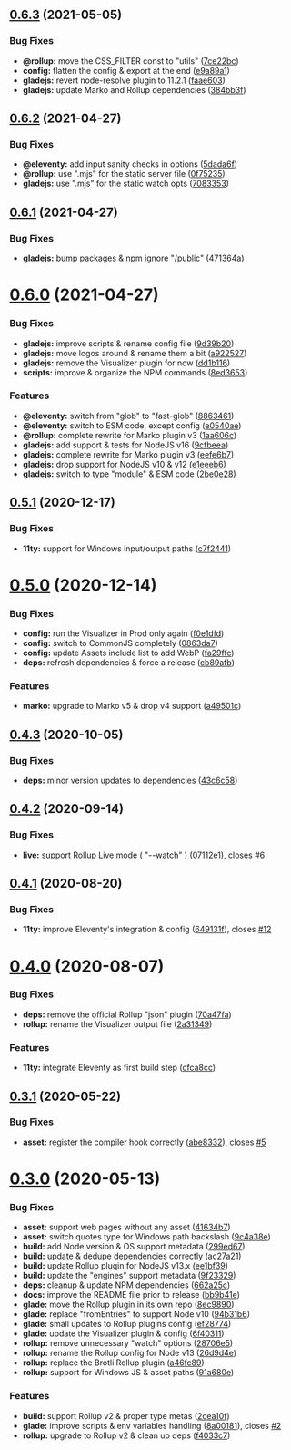 ## [0.6.3](https://github.com/gladejs/gladejs/compare/gladejs-v0.6.2...gladejs-v0.6.3) (2021-05-05)


### Bug Fixes

* **@rollup:** move the CSS_FILTER const to "utils" ([7ce22bc](https://github.com/gladejs/gladejs/commit/7ce22bcfe0869c25552f12fd549724d9f2b0549a))
* **config:** flatten the config & export at the end ([e9a89a1](https://github.com/gladejs/gladejs/commit/e9a89a12bb8c7fbaae04f0337df4c83a60c49037))
* **gladejs:** revert node-resolve plugin to 11.2.1 ([faae603](https://github.com/gladejs/gladejs/commit/faae6035d675a6b9a81e59cd73c0d333896cb84a))
* **gladejs:** update Marko and Rollup dependencies ([384bb3f](https://github.com/gladejs/gladejs/commit/384bb3fc74636071c41b96bbe2c74b20a31df601))

## [0.6.2](https://github.com/gladejs/gladejs/compare/gladejs-v0.6.1...gladejs-v0.6.2) (2021-04-27)


### Bug Fixes

* **@eleventy:** add input sanity checks in options ([5dada6f](https://github.com/gladejs/gladejs/commit/5dada6f582c2ba28a25cf5950399220c66ae4628))
* **@rollup:** use ".mjs" for the static server file ([0f75235](https://github.com/gladejs/gladejs/commit/0f75235e37b98991ae956b412632efe24748493a))
* **gladejs:** use ".mjs" for the static watch opts ([7083353](https://github.com/gladejs/gladejs/commit/7083353e6a215da8e46530c423bd69e784c0a417))

## [0.6.1](https://github.com/gladejs/gladejs/compare/gladejs-v0.6.0...gladejs-v0.6.1) (2021-04-27)


### Bug Fixes

* **gladejs:** bump packages & npm ignore "/public" ([471364a](https://github.com/gladejs/gladejs/commit/471364a3e5aff0f639002e985db14690611b9cad))

# [0.6.0](https://github.com/gladejs/gladejs/compare/gladejs-v0.5.1...gladejs-v0.6.0) (2021-04-27)


### Bug Fixes

* **gladejs:** improve scripts & rename config file ([9d39b20](https://github.com/gladejs/gladejs/commit/9d39b20405595a240e18581e208708571de43d36))
* **gladejs:** move logos around & rename them a bit ([a922527](https://github.com/gladejs/gladejs/commit/a922527a9e4d053e99504abd5327c0fdaecf40f7))
* **gladejs:** remove the Visualizer plugin for now ([dd1b116](https://github.com/gladejs/gladejs/commit/dd1b116a8c9c8103c51c97d95b8d1055b24cc2e7))
* **scripts:** improve & organize the NPM commands ([8ed3653](https://github.com/gladejs/gladejs/commit/8ed36538653211571c5333a0f9566d919cf8a17d))


### Features

* **@eleventy:** switch from "glob" to "fast-glob" ([8863461](https://github.com/gladejs/gladejs/commit/8863461bb91da7509157b2b783e186e4bff0a34a))
* **@eleventy:** switch to ESM code, except config ([e0540ae](https://github.com/gladejs/gladejs/commit/e0540ae374315b04ea5c5d540bbf97f66a128c8c))
* **@rollup:** complete rewrite for Marko plugin v3 ([1aa606c](https://github.com/gladejs/gladejs/commit/1aa606cdda8d18267ddceb57b62cc86e0e788e6e))
* **gladejs:** add support & tests for NodeJS v16 ([9cfbeea](https://github.com/gladejs/gladejs/commit/9cfbeea5a3db66a2c9e66564e119448f0d591708))
* **gladejs:** complete rewrite for Marko plugin v3 ([eefe6b7](https://github.com/gladejs/gladejs/commit/eefe6b75134585ed4c0a39813cecec284a1a8c15))
* **gladejs:** drop support for NodeJS v10 & v12 ([e1eeeb6](https://github.com/gladejs/gladejs/commit/e1eeeb67836a925d3613bcf453b9bfee860191f4))
* **gladejs:** switch to type "module" & ESM code ([2be0e28](https://github.com/gladejs/gladejs/commit/2be0e28473301c0430cd260f8d3d92c64a895e3a))

## [0.5.1](https://github.com/gladejs/gladejs/compare/v0.5.0...v0.5.1) (2020-12-17)


### Bug Fixes

* **11ty:** support for Windows input/output paths ([c7f2441](https://github.com/gladejs/gladejs/commit/c7f2441c4b481a82580662eb22069585a91cf03b))

# [0.5.0](https://github.com/gladejs/gladejs/compare/v0.4.3...v0.5.0) (2020-12-14)


### Bug Fixes

* **config:** run the Visualizer in Prod only again ([f0e1dfd](https://github.com/gladejs/gladejs/commit/f0e1dfda62811db5c42deeb246b028516de1bdaf))
* **config:** switch to CommonJS completely ([0863da7](https://github.com/gladejs/gladejs/commit/0863da7e4cb33c60743fb3898683ff736c426962))
* **config:** update Assets include list to add WebP ([fa29ffc](https://github.com/gladejs/gladejs/commit/fa29ffcd9c26e3fc480b7e4b5a8ee69afa2ab211))
* **deps:** refresh dependencies & force a release ([cb89afb](https://github.com/gladejs/gladejs/commit/cb89afb6bf8b3dad4466b0d281ae7814aca83072))


### Features

* **marko:** upgrade to Marko v5 & drop v4 support ([a49501c](https://github.com/gladejs/gladejs/commit/a49501cacdf6f5f91cb1e612f2437ece9ff88e06))

## [0.4.3](https://github.com/gladejs/gladejs/compare/v0.4.2...v0.4.3) (2020-10-05)


### Bug Fixes

* **deps:** minor version updates to dependencies ([43c6c58](https://github.com/gladejs/gladejs/commit/43c6c584684b6ed54599e2a5dce37ccac92b5bbf))

## [0.4.2](https://github.com/gladejs/gladejs/compare/v0.4.1...v0.4.2) (2020-09-14)


### Bug Fixes

* **live:** support Rollup Live mode ( "--watch" ) ([07112e1](https://github.com/gladejs/gladejs/commit/07112e1911d0dce6e480fec91a21ba9b34e17f55)), closes [#6](https://github.com/gladejs/gladejs/issues/6)

## [0.4.1](https://github.com/gladejs/gladejs/compare/v0.4.0...v0.4.1) (2020-08-20)


### Bug Fixes

* **11ty:** improve Eleventy's integration & config ([649131f](https://github.com/gladejs/gladejs/commit/649131f03641620e674a05531be53ae2a7676842)), closes [#12](https://github.com/gladejs/gladejs/issues/12)

# [0.4.0](https://github.com/gladejs/gladejs/compare/v0.3.1...v0.4.0) (2020-08-07)


### Bug Fixes

* **deps:** remove the official Rollup "json" plugin ([70a47fa](https://github.com/gladejs/gladejs/commit/70a47fa6ab81870756277c5f4d08306d0de7f6d6))
* **rollup:** rename the Visualizer output file ([2a31349](https://github.com/gladejs/gladejs/commit/2a31349d7d4f3d6507b9a456640bb6c9fd154ecd))


### Features

* **11ty:** integrate Eleventy as first build step ([cfca8cc](https://github.com/gladejs/gladejs/commit/cfca8cce576b20b48432776213ed5c3310701edc))

## [0.3.1](https://github.com/gladejs/gladejs/compare/v0.3.0...v0.3.1) (2020-05-22)


### Bug Fixes

* **asset:** register the compiler hook correctly ([abe8332](https://github.com/gladejs/gladejs/commit/abe83325e85ffe426c6c78e635c5cac1c05b2e8f)), closes [#5](https://github.com/gladejs/gladejs/issues/5)

# [0.3.0](https://github.com/gladejs/gladejs/compare/v0.2.0...v0.3.0) (2020-05-13)


### Bug Fixes

* **asset:** support web pages without any asset ([41634b7](https://github.com/gladejs/gladejs/commit/41634b7c9a0574f8ed1c994db2c8d4c5eb52cf28))
* **asset:** switch quotes type for Windows path backslash ([9c4a38e](https://github.com/gladejs/gladejs/commit/9c4a38e6ab35d2a4d47a64379150afca201cb872))
* **build:** add Node version & OS support metadata ([299ed67](https://github.com/gladejs/gladejs/commit/299ed67dc46d84d6322e4e5cd9a3cdfa8c62aab1))
* **build:** update & dedupe dependencies correctly ([ac27a21](https://github.com/gladejs/gladejs/commit/ac27a21848154cbc447de1a4ddfe50432dd6bc14))
* **build:** update Rollup plugin for NodeJS v13.x ([ee1bf39](https://github.com/gladejs/gladejs/commit/ee1bf39d4d43012a2d54dbaa99cb433240f0ac74))
* **build:** update the "engines" support metadata ([9f23329](https://github.com/gladejs/gladejs/commit/9f233291ae53fae9d270dd08544eba18c2e0d44a))
* **deps:** cleanup & update NPM dependencies ([662a25c](https://github.com/gladejs/gladejs/commit/662a25c6c6f2ed09db28eb76ed9d253fbff409b9))
* **docs:** improve the README file prior to release ([bb9b41e](https://github.com/gladejs/gladejs/commit/bb9b41edde883253f13952b100f5b70b1f61b554))
* **glade:** move the Rollup plugin in its own repo ([8ec9890](https://github.com/gladejs/gladejs/commit/8ec98902675c21146130da0820eae83c88519bf4))
* **glade:** replace "fromEntries" to support Node v10 ([94b31b6](https://github.com/gladejs/gladejs/commit/94b31b6ca4144ce12cc25cf8a5b147042c708847))
* **glade:** small updates to Rollup plugins config ([ef28774](https://github.com/gladejs/gladejs/commit/ef2877451f87d95ae89945ebba8dd988b3a50838))
* **glade:** update the Visualizer plugin & config ([6f40311](https://github.com/gladejs/gladejs/commit/6f40311a7620fcc3e6773aed6d25fbd8f187d7fe))
* **rollup:** remove unnecessary "watch" options ([28706e5](https://github.com/gladejs/gladejs/commit/28706e5635542605b4b19758b6614f916ac6463d))
* **rollup:** rename the Rollup config for Node v13 ([26d9d4e](https://github.com/gladejs/gladejs/commit/26d9d4e9b8ec45b4dfca3b713f9e5441fe3a306e))
* **rollup:** replace the Brotli Rollup plugin ([a46fc89](https://github.com/gladejs/gladejs/commit/a46fc89e931d78f75a846b6b5b433b0985f82f7f))
* **rollup:** support for Windows JS & asset paths ([91a680e](https://github.com/gladejs/gladejs/commit/91a680e554ef779d9e38e196a724670b99478adb))


### Features

* **build:** support Rollup v2 & proper type metas ([2cea10f](https://github.com/gladejs/gladejs/commit/2cea10f1328475a4e3ae5bfb9fdc3a7b00a9e52c))
* **glade:** improve scripts & env variables handling ([8a00181](https://github.com/gladejs/gladejs/commit/8a00181cde6ea4b56562c24e966fd3177cc52a0a)), closes [#2](https://github.com/gladejs/gladejs/issues/2)
* **rollup:** upgrade to Rollup v2 & clean up deps ([f4033c7](https://github.com/gladejs/gladejs/commit/f4033c7c5e95f74b5d64ce45859cc6083cfdb457))
